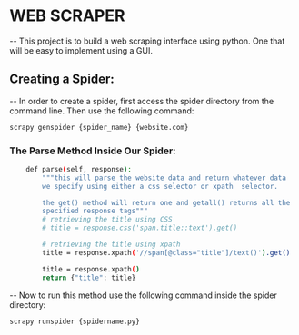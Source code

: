 # WEB SCRAPER

-- This project is to build a web scraping interface using python. One that will be easy to implement using a GUI.

## Creating a Spider:

-- In order to create a spider, first access the spider directory from the command line. Then use the following command:

```sh
scrapy genspider {spider_name} {website.com}
```

### The Parse Method Inside Our Spider:

```sh
    def parse(self, response):
        """this will parse the website data and return whatever data
        we specify using either a css selector or xpath  selector.

        the get() method will return one and getall() returns all the
        specified response tags"""
        # retrieving the title using CSS
        # title = response.css('span.title::text').get()

        # retrieving the title using xpath
        title = response.xpath('//span[@class="title"]/text()').get()

        title = response.xpath()
        return {"title": title}
```

-- Now to run this method use the following command inside the spider directory:

```sh
scrapy runspider {spidername.py}
```
